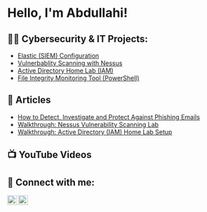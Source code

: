 <h1>Hello, I'm Abdullahi!</h1>

<h2>👨‍💻 Cybersecurity & IT Projects:</h2>

 - [Elastic (SIEM) Configuration](https://github.com/abdullahali23...)
 - [Vulnerbablity Scanning with Nessus](https://github.com/abdullahali23/VulnerabilityScanningLab)
 - [Active Directory Home Lab (IAM)](https://github.com/abdullahali23/ActiveDirectoryHomeLab)
 - [File Integrity Monitoring Tool (PowerShell)](https://github.com/abdullahali23/FileIntegrityMonitoringProject)


<h2>🔭 Articles</h2>

- [How to Detect, Investigate and Protect Against Phishing Emails](https://medium.com/@aali23/dont-get-hooked-how-to-detect-investigate-and-protect-against-phishing-emails-8173cb5b117?source=friends_link&sk=7af75e8fdcf440f613a85685d1019501)
- [Walkthrough: Nessus Vulnerability Scanning Lab](https://www.medium.com/@aali23/project-vulnerability-scanning-with-nessus-1dd2dca2ed79?source=friends_link&sk=c9e33279b67c553c8f0539eeefa5ba86)
- [Walkthrough: Active Directory (IAM) Home Lab Setup](https://medium.com/@aali23/how-to-build-an-active-directory-iam-home-lab-using-virtualbox-60b79b94b300?source=friends_link&sk=a1adc5832a0e4887f26c9a6b82daf7dd)




<h2>📺 YouTube Videos</h2>


<h2> 🤳 Connect with me:</h2>

[<img align="left" alt="JoshMadakor | YouTube" width="22px" src="https://cdn.jsdelivr.net/npm/simple-icons@v3/icons/youtube.svg" />][youtube]
[<img align="left" alt="JoshMadakor | LinkedIn" width="22px" src="https://cdn.jsdelivr.net/npm/simple-icons@v3/icons/linkedin.svg" />][linkedin]

[youtube]: https://www.youtube.com/@abdullahnali
[linkedin]: https://linkedin.com/in/a-ali23/

<!--
**joshmadakor1/joshmadakor1** is a ✨ _special_ ✨ repository because its `README.md` (this file) appears on your GitHub profile.

Here are some ideas to get you started:

- 🔭 I’m currently working on ...
- 🌱 I’m currently learning ...
- 👯 I’m looking to collaborate on ...
- 🤔 I’m looking for help with ...
- 💬 Ask me about ...
- 📫 How to reach me: ...
- 😄 Pronouns: ...
- ⚡ Fun fact: ...
-->
